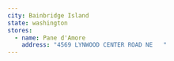 ```yaml
---
city: Bainbridge Island
state: washington
stores:
  - name: Pane d'Amore
    address: "4569 LYNWOOD CENTER ROAD NE   "
---
```

